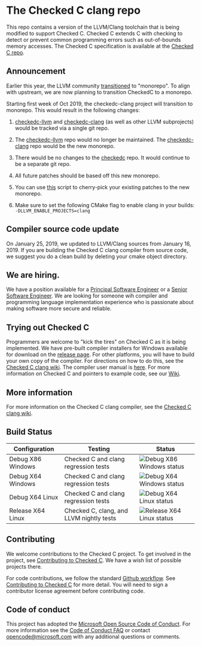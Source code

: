# The Checked C clang repo

This repo contains a version of the LLVM/Clang toolchain that is being modified
to support Checked C.  Checked C extends C with checking to detect or prevent
common programming  errors such as out-of-bounds memory accesses.  The Checked
C specification is available  at the 
[Checked C repo](https://github.com/Microsoft/checkedc).

## Announcement

Earlier this year, the LLVM community
[transitioned](https://forums.swift.org/t/llvm-monorepo-transition/25689) to
"monorepo". To align with upstream, we are now planning to transition CheckedC
to a monorepo.

Starting first week of Oct 2019, the checkedc-clang project will transition to
monorepo. This would result in the following changes:

1. [checkedc-llvm](https://github.com/Microsoft/checkedc-llvm) and
[checkedc-clang](https://github.com/Microsoft/checkedc-clang) (as well as other
LLVM subprojects) would be tracked via a single git repo.

2. The [checkedc-llvm](https://github.com/Microsoft/checkedc-llvm) repo would
no longer be maintained. The
[checkedc-clang](https://github.com/Microsoft/checkedc-clang) repo would be the
new monorepo.

3. There would be no changes to the
[checkedc](https://github.com/Microsoft/checkedc) repo. It would continue to be
a separate git repo.

4. All future patches should be based off this new monorepo.

5. You can use
[this](https://github.com/microsoft/checkedc-clang/blob/monorepo/clang/automation/UNIX/cherry-pick-to-monorepo.sh)
script to cherry-pick your existing patches to the new monorepo.

6. Make sure to set the following CMake flag to enable clang in your builds:
  `-DLLVM_ENABLE_PROJECTS=clang`

## Compiler source code update

On January 25, 2019, we updated to LLVM/Clang sources from January 16, 2019.
If you are building the Checked C clang compiler from source code, we suggest
you do a clean build by deleting your cmake object directory.

## We are hiring.

We have a position available for a [Principal Software
Engineer](https://careers.microsoft.com/us/en/job/559081/Principal-Software-Engineer)
or a [Senior Software
Engineer](https://careers.microsoft.com/us/en/job/570339/Senior-Software-Engineer).
We are looking for someone wih compiler and programming language implementation
experience who is passionate about making software more secure and reliable.

## Trying out Checked C

Programmers are welcome to "kick the tires" on Checked C as it is being
implemented.  We have pre-built compiler installers for Windows available for
download on the [release
page](https://github.com/Microsoft/checkedc-clang/releases).  For other
platforms, you will have to build your own copy of the compiler.  For
directions on how to do this, see the [Checked C clang
wiki](https://github.com/Microsoft/checkedc-clang/wiki).   The compiler user
manual is
[here](https://github.com/Microsoft/checkedc-clang/wiki/Checked-C-clang-user-manual).
For more information on Checked C and pointers to example code, see our
[Wiki](https://github.com/Microsoft/checkedc/wiki).

## More information

For more information on the Checked C clang compiler, see the [Checked C clang
wiki](https://github.com/Microsoft/checkedc-clang/wiki).

## Build Status

|Configuration|Testing|Status|
|--------|---------------|-------|
|Debug X86 Windows| Checked C and clang regression tests|![Debug X86 Windows status](https://msresearch.visualstudio.com/_apis/public/build/definitions/f6454e27-a46c-49d9-8453-29d89d53d2f9/211/badge)|
|Debug X64 Windows| Checked C and clang regression tests| ![Debug X64 Windows status](https://msresearch.visualstudio.com/_apis/public/build/definitions/f6454e27-a46c-49d9-8453-29d89d53d2f9/205/badge)|
|Debug X64 Linux  | Checked C and clang regression tests| ![Debug X64 Linux status](https://msresearch.visualstudio.com/_apis/public/build/definitions/f6454e27-a46c-49d9-8453-29d89d53d2f9/217/badge)|
|Release X64 Linux| Checked C, clang, and LLVM nightly tests|![Release X64 Linux status](https://msresearch.visualstudio.com/_apis/public/build/definitions/f6454e27-a46c-49d9-8453-29d89d53d2f9/238/badge)|

## Contributing

We welcome contributions to the Checked C project.  To get involved in the
project, see [Contributing to Checked
C](https://github.com/Microsoft/checkedc/blob/master/CONTRIBUTING.md).   We
have a wish list of possible projects there.   

For code contributions, we follow the standard [Github
workflow](https://guides.github.com/introduction/flow/).  See [Contributing to
Checked C](https://github.com/Microsoft/checkedc/blob/master/CONTRIBUTING.md)
for more detail.  You will need to sign a contributor license agreement before
contributing code.

## Code of conduct

This project has adopted the [Microsoft Open Source Code of
Conduct](https://opensource.microsoft.com/codeofconduct/).  For more
information see the [Code of Conduct
FAQ](https://opensource.microsoft.com/codeofconduct/faq/) or contact
[opencode@microsoft.com](mailto:opencode@microsoft.com) with any additional
questions or comments.
